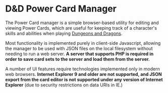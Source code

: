 D&D Power Card Manager
======================

The Power Card manager is a simple browser-based utility for editing and viewing Power Cards, which are useful for keeping track of a character's skills and abilities when playing [Dungeons and Dragons](http://dnd.wizards.com/).

Most functionality is implemented purely in client-side Javascript, allowing the manager to be used with JSON files on the local filesystem without needing to run a web server. **A server that supports PHP is required in order to save card sets to the server and load them from the server.**

A number of UI features require technologies implemented only in modern web browsers. **Internet Explorer 9 and older are not supported, and JSON export from the card editor is not supported under any version of Internet Explorer** (due to security restrictions on data URIs in IE.)
